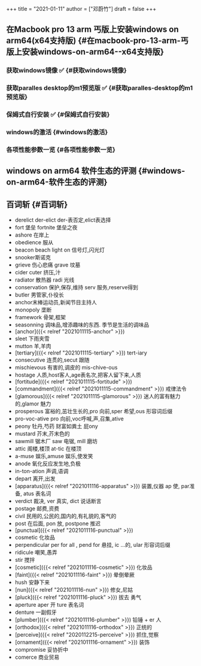 +++
title = "2021-01-11"
author = ["邓蔚竹"]
draft = false
+++

## 在Macbook pro 13 arm 丐版上安装windows on arm64(x64支持版) {#在macbook-pro-13-arm-丐版上安装windows-on-arm64--x64支持版}


### 获取windows镜像 ✅ {#获取windows镜像}


### 获取paralles desktop的m1预览版 ✅ {#获取paralles-desktop的m1预览版}


### 保姆式自行安装 ✅ {#保姆式自行安装}


### windows的激活 {#windows的激活}


### 各项性能参数一览 {#各项性能参数一览}


## windows on arm64 软件生态的评测 {#windows-on-arm64-软件生态的评测}


## 百词斩 {#百词斩}

-   derelict der-elict der-表否定,elict表选择
-   fort 堡垒 fortnite 堡垒之夜
-   ashore 在岸上
-   obedience 服从
-   beacon beach light on 信号灯,闪光灯
-   snooker斯诺克
-   grieve 伤心悲痛 grave 坟墓
-   cider cuter 挤压,汁
-   radiator 散热器 radi 光线
-   conservation 保护,保存,维持 serv 服务,reserve得到
-   butler 男管家,仆役长
-   anchor末棒运动员,新闻节目主持人
-   monopoly 垄断
-   framework 骨架,框架
-   seasonning 调味品,增添趣味的东西. 季节是生活的调味品
-   [anchor]({{< relref "2021011115-anchor" >}})
-   sleet 下雨夹雪
-   mutton 羊,羊肉
-   [tertiary]({{< relref "2021011115-tertiary" >}}) tert-iary
-   consecutive 连贯的,secut 跟随
-   mischievous 有害的,调皮的 mis-chive-ous
-   hostage 人质,host客人,age表名次,把客人留下来,人质
-   [fortitude]({{< relref "2021011115-fortitude" >}})
-   [commandment]({{< relref "2021011115-commandment" >}}) 戒律法令
-   [glamorous]({{< relref "2021011115-glamorous" >}}) 迷人的富有魅力的,glamor 魅力
-   prosperous 富裕的,茁壮生长的,pro 向前,sper 希望,ous 形容词后缀
-   pro-voc-ative pro 向前,voc呼喊,声,召集,ative
-   peony 牡丹,芍药 财富如粪土 屁ony
-   mustard 芥末,芥末色的
-   sawmill 锯木厂 saw 电锯, mill 磨坊
-   attic 阁楼,楼顶 at-tic 在楼顶
-   a-muse 娱乐,amuse 娱乐,使发笑
-   anode 氧化反应发生地,负极
-   in-ton-ation 声调,语调
-   depart 离开,出发
-   [apparatus]({{< relref "2021011116-apparatus" >}})  装置,仪器 ap 使, par准备, atus 表名词
-   verdict 裁决, ver 真实, dict 说话断言
-   postage 邮费,资费
-   civil 民用的,公民的,国内的,有礼貌的,客气的
-   post 在后面, pon 放, postpone 推迟
-   [punctual]({{< relref "2021011116-punctual" >}})
-   cosmetic 化妆品
-   perpendicular per for all , pend for 悬挂, ic ...的, ular 形容词后缀
-   ridicule 嘲笑,愚弄
-   stir 搅拌
-   [cosmetic]({{< relref "2021011116-cosmetic" >}}) 化妆品
-   [faint]({{< relref "2021011116-faint" >}}) 晕倒晕厥
-   hush 安静下来
-   [nun]({{< relref "2021011116-nun" >}}) 修女,尼姑
-   [pluck]({{< relref "2021011116-pluck" >}}) 拔去 勇气
-   aperture aper 开 ture 表名词
-   denture 一副假牙
-   [plumber]({{< relref "2021011116-plumber" >}}) 铅锤 + er 人
-   [orthodox]({{< relref "2021011116-orthodox" >}}) 正统的
-   [perceive]({{< relref "2020112215-perceive" >}}) 抓住,觉察
-   [ornament]({{< relref "2021011116-ornament" >}}) 装饰
-   compromise 妥协折中
-   comerce 商业贸易